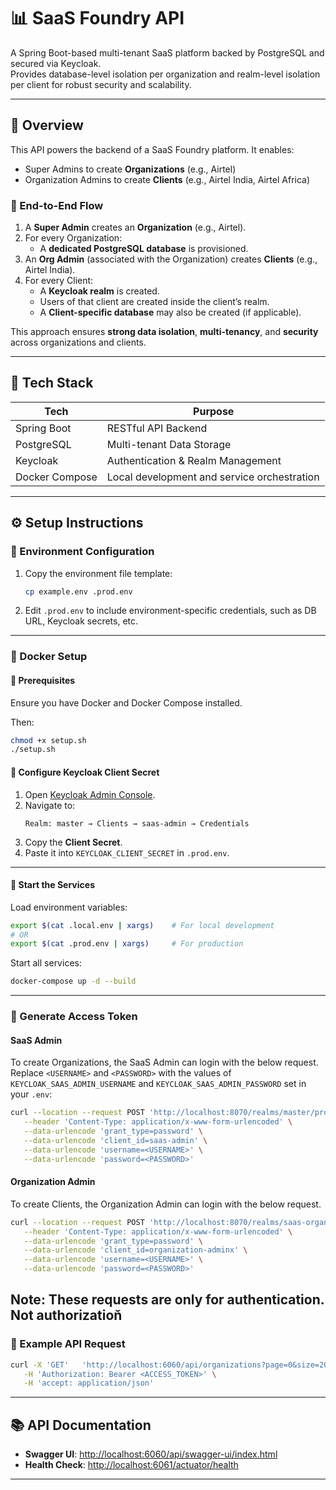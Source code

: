 # 📊 SaaS Foundry API

A Spring Boot-based multi-tenant SaaS platform backed by PostgreSQL and secured via Keycloak.  
Provides database-level isolation per organization and realm-level isolation per client for robust security and scalability.

---

## 🚀 Overview

This API powers the backend of a SaaS Foundry platform. It enables:

- Super Admins to create **Organizations** (e.g., Airtel)
- Organization Admins to create **Clients** (e.g., Airtel India, Airtel Africa)

### 🔁 End-to-End Flow

1. A **Super Admin** creates an **Organization** (e.g., Airtel).
2. For every Organization:
   - A **dedicated PostgreSQL database** is provisioned.
3. An **Org Admin** (associated with the Organization) creates **Clients** (e.g., Airtel India).
4. For every Client:
   - A **Keycloak realm** is created.
   - Users of that client are created inside the client’s realm.
   - A **Client-specific database** may also be created (if applicable).

This approach ensures **strong data isolation**, **multi-tenancy**, and **security** across organizations and clients.

---

## 🧰 Tech Stack

| Tech             | Purpose                                 |
|------------------|-----------------------------------------|
| Spring Boot      | RESTful API Backend                     |
| PostgreSQL       | Multi-tenant Data Storage               |
| Keycloak         | Authentication & Realm Management       |
| Docker Compose   | Local development and service orchestration |

---

## ⚙️ Setup Instructions

### 📁 Environment Configuration

1. Copy the environment file template:

   ```bash
   cp example.env .prod.env
   ```

2. Edit `.prod.env` to include environment-specific credentials, such as DB URL, Keycloak secrets, etc.

---

### 🐳 Docker Setup

#### 🔧 Prerequisites

Ensure you have Docker and Docker Compose installed.

Then:

```bash
chmod +x setup.sh
./setup.sh
```

#### 🔑 Configure Keycloak Client Secret

1. Open [Keycloak Admin Console](http://localhost:8070).
2. Navigate to:
   ```
   Realm: master → Clients → saas-admin → Credentials
   ```
3. Copy the **Client Secret**.
4. Paste it into `KEYCLOAK_CLIENT_SECRET` in `.prod.env`.

---

#### 🚀 Start the Services

Load environment variables:

```bash
export $(cat .local.env | xargs)    # For local development
# OR
export $(cat .prod.env | xargs)     # For production
```

Start all services:

```bash
docker-compose up -d --build
```

---

### 🔐 Generate Access Token
#### SaaS Admin
To create Organizations, the SaaS Admin can login with the below request. Replace `<USERNAME>` and `<PASSWORD>` with the values of `KEYCLOAK_SAAS_ADMIN_USERNAME` and `KEYCLOAK_SAAS_ADMIN_PASSWORD` set in your `.env`:

```bash
curl --location --request POST 'http://localhost:8070/realms/master/protocol/openid-connect/token' \
   --header 'Content-Type: application/x-www-form-urlencoded' \
   --data-urlencode 'grant_type=password' \
   --data-urlencode 'client_id=saas-admin' \
   --data-urlencode 'username=<USERNAME>' \
   --data-urlencode 'password=<PASSWORD>'
```

#### Organization Admin
To create Clients, the Organization Admin can login with the below request.

```bash
curl --location --request POST 'http://localhost:8070/realms/saas-organization/protocol/openid-connect/token' \
   --header 'Content-Type: application/x-www-form-urlencoded' \
   --data-urlencode 'grant_type=password' \
   --data-urlencode 'client_id=organization-adminx' \
   --data-urlencode 'username=<USERNAME>' \
   --data-urlencode 'password=<PASSWORD>'
```

Note: These requests are only for authentication. Not authorizatioň
---

### 📡 Example API Request

```bash
curl -X 'GET'   'http://localhost:6060/api/organizations?page=0&size=20' \
   -H 'Authorization: Bearer <ACCESS_TOKEN>' \
   -H 'accept: application/json'
```

---

## 📚 API Documentation

- **Swagger UI**: [http://localhost:6060/api/swagger-ui/index.html](http://localhost:6060/api/swagger-ui/index.html)  
- **Health Check**: [http://localhost:6061/actuator/health](http://localhost:6061/actuator/health)

---